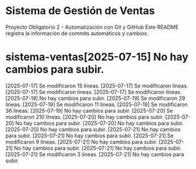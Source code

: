 # Sistema de Gestión de Ventas
Proyecto Obligatorio 2 - Automatización con Git y GitHub
Este README registra la información de commits automáticos y cambios.


# sistema-ventas[2025-07-15] No hay cambios para subir.
[2025-07-17] Se modificaron 15 líneas.
[2025-07-17] Se modificaron  líneas.
[2025-07-17] Se modificaron  líneas.
[2025-07-17] Se modificaron  líneas.
[2025-07-19] No hay cambios para subir.
[2025-07-19] Se modificaron 29 líneas.
[2025-07-19] Se modificaron 11 líneas.
[2025-07-19] Se modificaron 36 líneas.
[2025-07-19] No hay cambios para subir.
[2025-07-20] Se modificaron 210 líneas.
[2025-07-20] No hay cambios para subir.
[2025-07-20] No hay cambios para subir.
[2025-07-20] No hay cambios para subir.
[2025-07-20] No hay cambios para subir.
[2025-07-21] No hay cambios para subir.
[2025-07-21] No hay cambios para subir.
[2025-07-21] Se modificaron 9 líneas.
[2025-07-21] No hay cambios para subir.
[2025-07-21] No hay cambios para subir.
[2025-07-21] No hay cambios para subir.
[2025-07-21] Se modificaron 3 líneas.
[2025-07-21] No hay cambios para subir.
